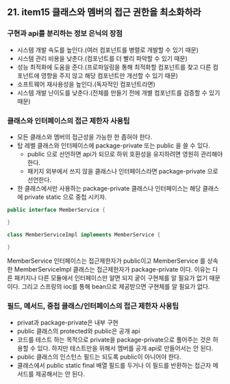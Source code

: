 ## 21. item15 클래스와 멤버의 접근 권한을 최소화하라

### 구현과 api를 분리하는 정보 은닉의 장점

- 시스템 개발 속도를 높인다.(여러 컴포넌트를 병렬로 개발할 수 있기 때문)
- 시스템 관리 비용을 낮춘다.(컴포넌트를 더 빨리 파악할 수 있기 때문)
- 성능 최적화에 도움을 준다.(프로파일링을 통해 최적화할 컴포넌트를 찾고 다른 컴포넌트에 영향을 주지 않고 해당 컴포넌트만 개선할 수 있기 때문)
- 소프트웨어 재사용성을 높인다.(독자적인 컴포넌트라면)
- 시스템 개발 난이도를 낮춘다.(전체를 만들기 전에 개별 컴포넌트를 검증할 수 있기 때문)

### 클래스와 인터페이스의 접근 제한자 사용팁

- 모든 클래스와 멤버의 접근성을 가능한 한 좁혀야 한다.
- 탑 레벨 클래스와 인터페이스에 package-private 또는 public 을 쓸 수 있다.
  - public 으로 선언하면 api가 되므로 하위 호환성을 유지하려면 영원히 관리해야 한다.
  - 패키지 외부에서 쓰지 않을 클래스나 인터페이스라면 package-private 으로 선언한다.
- 한 클래스에서만 사용하는 package-private 클래스나 인터페이스는 해당 클래스에 private static 으로 중첩 시키자.

````java
public interface MemberService {

}

class MemberServiceImpl implements MemberService {

}
````

MemberService 인터페이스는 접근제한자가 public이고 MemberService 를 상속한 MemberServiceImpl 클래스는 접근제한자가 package-private 이다.
이유는 다른 패키지나 다른 모듈에서 인터페이스만 알면 되지 궅이 구현체를 알 필요가 없기 때문이다.
그리고 스프링의 ioc를 통해 bean으로 제공받으면 구현체를 알 필요가 없다.

### 필드, 메서드, 중첩 클래스/인터페이스의 접근 제한자 사용팁

- privat과 package-private은 내부 구현
- public 클래스의 protected와 public은 공개 api
- 코드를 테스트 하는 목적으로 private을 package-private으로 풀어주는 것은 허용할 수 있다. 하지만 테스트만을 위해서 멤버를 공개 api로 만들어서는 안 된다.
- public 클래스의 인스턴스 필드는 되도록 public이 아니어야 한다.
- 클래스에서 public static final 배열 필드를 두거나 이 필드를 반환하는 접근자 메서드를 제공해서는 안 된다.
